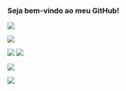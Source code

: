 ### Seja bem-vindo ao meu GitHub!

![](https://img.shields.io/badge/Sistema%20Operacional-Windows-gray?style=for-the-badge&logo=windows)

![](https://img.shields.io/badge/Editor-Visual%20Studio%20/%20Code-gray?style=for-the-badge&logo=visualstudio)

![](https://img.shields.io/badge/Code-C%23-gray?style=for-the-badge&logo=csharp)
![](https://img.shields.io/badge/Code-.NET-gray?style=for-the-badge&logo=dotnet)

![](https://img.shields.io/badge/Database-MySQL-gray?style=for-the-badge&logo=mysql)

![](https://img.shields.io/badge/Tool-Github-gray?style=for-the-badge&logo=github)
